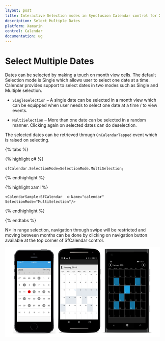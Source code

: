```yaml
---
layout: post
title: Interactive Selection modes in Syncfusion Calendar control for Xamarin.Forms
description: Select Multiple Dates
platform: Xamarin
control: Calendar
documentation: ug
---
```


# Select Multiple Dates

Dates can be selected by making a touch on month view cells. The default Selection mode is Single which allows user to select one date at a time. Calendar provides support to select dates in two modes such as Single and Multiple selection.

* `SingleSelection` – A single date can be selected in a month view which can be equipped when user needs to select one date at a time / to view events.

* `MultiSelection` – More than one date can be selected in a random manner. Clicking again on selected dates can do deselection.

The selected dates can be retrieved through `OnCalendarTapped` event which is raised on selecting.

{% tabs %}

{% highlight c# %}
	
	sfCalendar.SelectionMode=SelectionMode.MultiSelection;
	
{% endhighlight %}

{% highlight xaml %}

	<CalendarSample:SfCalendar  x:Name="calendar" SelectionMode="MultiSelection"/>

{% endhighlight %}

{% endtabs %}

N> In range selection, navigation through swipe will be restricted and moving between months can be done by clicking on navigation button available at the top corner of SfCalendar control.

![](images/Selection.png)




